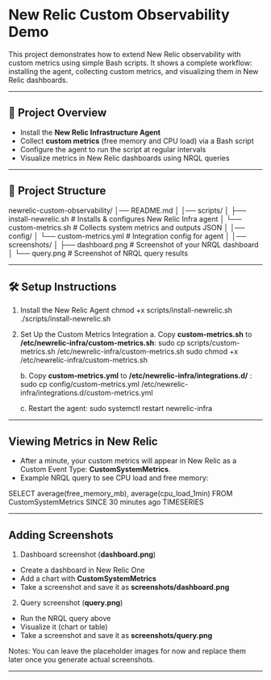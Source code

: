 # New Relic Custom Observability Demo

This project demonstrates how to extend New Relic observability with custom metrics
using simple Bash scripts. It shows a complete workflow: installing the agent, 
collecting custom metrics, and visualizing them in New Relic dashboards.

---

## 🚀 Project Overview
- Install the **New Relic Infrastructure Agent**
- Collect **custom metrics** (free memory and CPU load) via a Bash script
- Configure the agent to run the script at regular intervals
- Visualize metrics in New Relic dashboards using NRQL queries

---

## 📂 Project Structure
newrelic-custom-observability/
│── README.md
│
│── scripts/
│ ├── install-newrelic.sh # Installs & configures New Relic Infra agent
│ └── custom-metrics.sh # Collects system metrics and outputs JSON
│
│── config/
│ └── custom-metrics.yml # Integration config for agent
│
│── screenshots/
│ ├── dashboard.png # Screenshot of your NRQL dashboard
│ └── query.png # Screenshot of NRQL query results

---

## 🛠️ Setup Instructions

1. Install the New Relic Agent
chmod +x scripts/install-newrelic.sh
./scripts/install-newrelic.sh

2. Set Up the Custom Metrics Integration
    a. Copy **custom-metrics.sh** to **/etc/newrelic-infra/custom-metrics.sh**:
    sudo cp scripts/custom-metrics.sh /etc/newrelic-infra/custom-metrics.sh
    sudo chmod +x /etc/newrelic-infra/custom-metrics.sh

    b. Copy **custom-metrics.yml** to **/etc/newrelic-infra/integrations.d/** :
    sudo cp config/custom-metrics.yml /etc/newrelic-infra/integrations.d/custom-metrics.yml

    c. Restart the agent:
    sudo systemctl restart newrelic-infra

---

## Viewing Metrics in New Relic
- After a minute, your custom metrics will appear in New Relic as a Custom Event Type: **CustomSystemMetrics**.
- Example NRQL query to see CPU load and free memory:

SELECT average(free_memory_mb), average(cpu_load_1min)
FROM CustomSystemMetrics
SINCE 30 minutes ago
TIMESERIES

---

## Adding Screenshots
1. Dashboard screenshot (**dashboard.png**)
- Create a dashboard in New Relic One
- Add a chart with **CustomSystemMetrics**
- Take a screenshot and save it as **screenshots/dashboard.png**

2. Query screenshot (**query.png**)
- Run the NRQL query above
- Visualize it (chart or table)
- Take a screenshot and save it as **screenshots/query.png**


Notes: You can leave the placeholder images for now and replace them later once you generate actual screenshots.

---
